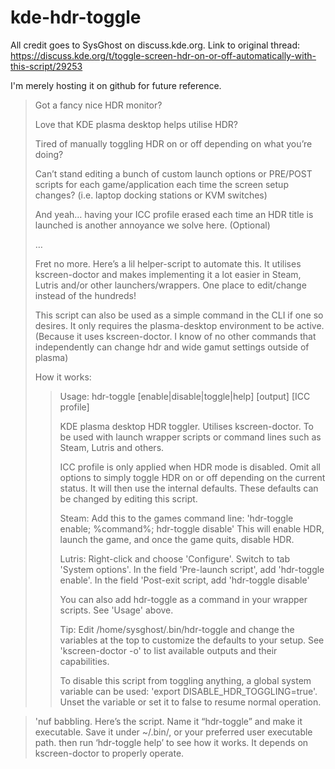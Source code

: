 # kde-hdr-toggle

All credit goes to SysGhost on discuss.kde.org. 
Link to original thread: https://discuss.kde.org/t/toggle-screen-hdr-on-or-off-automatically-with-this-script/29253

I'm merely hosting it on github for future reference. 

>Got a fancy nice HDR monitor?
>
>Love that KDE plasma desktop helps utilise HDR?
>
>Tired of manually toggling HDR on or off depending on what you’re doing?
>
>Can’t stand editing a bunch of custom launch options or PRE/POST scripts for each game/application each time the screen setup changes? (i.e. laptop docking stations or KVM switches)
>
>And yeah… having your ICC profile erased each time an HDR title is launched is another annoyance we solve here. (Optional)
>
>…
>
>Fret no more. Here’s a lil helper-script to automate this. It utilises kscreen-doctor and makes implementing it a lot easier in Steam, Lutris and/or other launchers/wrappers. One place to edit/change instead of the hundreds!
>
>This script can also be used as a simple command in the CLI if one so desires. It only requires the plasma-desktop environment to be active. (Because it uses kscreen-doctor. I know of no other commands that independently can change hdr and wide gamut settings outside of plasma)
>
>How it works:
>>Usage:
>>hdr-toggle [enable|disable|toggle|help] [output] [ICC profile]
>>
>>KDE plasma desktop HDR toggler.
>>Utilises kscreen-doctor.
>>To be used with launch wrapper scripts or command lines such as Steam, Lutris and others.
>>
>>ICC profile is only applied when HDR mode is disabled.
>>Omit all options to simply toggle HDR on or off depending on the current status. It will then use the internal defaults. These defaults can be changed by editing this script.
>>
>>Steam:
>>Add this to the games command line: 'hdr-toggle enable; %command%; hdr-toggle disable'
>>This will enable HDR, launch the game, and once the game quits, disable HDR.
>>
>>Lutris:
>>Right-click and choose 'Configure'. Switch to tab 'System options'.
>>In the field 'Pre-launch script', add 'hdr-toggle enable'. In the field 'Post-exit script, add 'hdr-toggle disable'
>>
>>You can also add hdr-toggle as a command in your wrapper scripts. See 'Usage' above.
>>
>>Tip: Edit /home/sysghost/.bin/hdr-toggle and change the variables at the top to customize the defaults to your setup.
>>See 'kscreen-doctor -o' to list available outputs and their capabilities.
>>
>>To disable this script from toggling anything, a global system variable can be used: 'export DISABLE_HDR_TOGGLING=true'.
>>Unset the variable or set it to false to resume normal operation.

>'nuf babbling. Here’s the script.
>Name it “hdr-toggle” and make it executable.
>Save it under ~/.bin/, or your preferred user executable path.
>then run ‘hdr-toggle help’ to see how it works.
>It depends on kscreen-doctor to properly operate.
>

